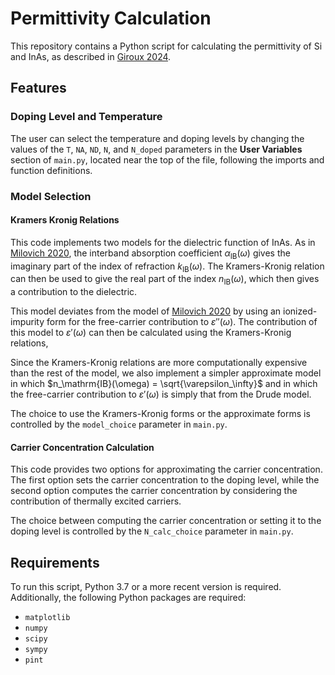 # Permittivity Calculation


This repository contains a Python script for calculating the permittivity of Si and InAs, as described in [Giroux 2024](
https://doi.org/10.48550/arXiv.2412.10217).


## Features


### Doping Level and Temperature
The user can select the temperature and doping levels by changing the values of the `T`, `NA`, `ND`, `N`, and `N_doped` parameters in the **User Variables** section of `main.py`, located near the top of the file, following the imports and function definitions.

### Model Selection
#### Kramers Kronig Relations
This code implements two models for the dielectric function of InAs. As in [Milovich 2020](https://doi.org/10.1117/1.JPE.10.025503), the interband absorption coefficient $\alpha_\mathrm{IB}(\omega)$  gives the imaginary part of the index of refraction $k_\mathrm{IB}(\omega)$. The Kramers-Kronig relation can then be used to give the real part of the index $n_\mathrm{IB}(\omega)$, which then gives a contribution to the dielectric. 

This model deviates from the model of [Milovich 2020](https://doi.org/10.1117/1.JPE.10.025503) by using an ionized-impurity form for the free-carrier contribution to $\varepsilon''(\omega)$. The contribution of this model to $\varepsilon'(\omega)$ can then be calculated using the Kramers-Kronig relations,

Since the Kramers-Kronig relations are more computationally expensive than the rest of the model, we also implement a simpler approximate model in which $n_\mathrm{IB}(\omega) = \sqrt{\varepsilon_\infty}$ and in which the free-carrier contribution to $\varepsilon'(\omega)$ is simply that from the Drude model.

The choice to use the Kramers-Kronig forms or the approximate forms is controlled by the `model_choice` parameter in `main.py`.

#### Carrier Concentration Calculation

This code provides two options for approximating the carrier concentration. The first option sets the carrier concentration to the doping level, while the second option computes the carrier concentration by considering the contribution of thermally excited carriers.

The choice between computing the carrier concentration or setting it to the doping level is controlled by the `N_calc_choice` parameter in `main.py`.

## Requirements

To run this script, Python 3.7 or a more recent version is required. Additionally, the following Python packages are required:

- `matplotlib`
- `numpy`
- `scipy`
- `sympy`
- `pint`
